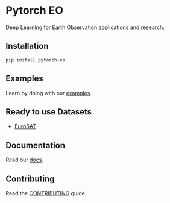 # Pytorch EO

Deep Learning for Earth Observation applications and research.

## Installation

```
pip install pytorch-eo
```

## Examples

Learn by doing with our [examples](https://github.com/earthpulse/pytorch_eo/tree/main/examples).

## Ready to use Datasets

- [EuroSAT](https://github.com/phelber/EuroSAT)

## Documentation

Read our [docs](https://earthpulse.github.io/pytorch_eo/).

## Contributing

Read the [CONTRIBUTING](https://github.com/earthpulse/pytorch_eo/blob/main/CONTRIBUTING.md) guide.
